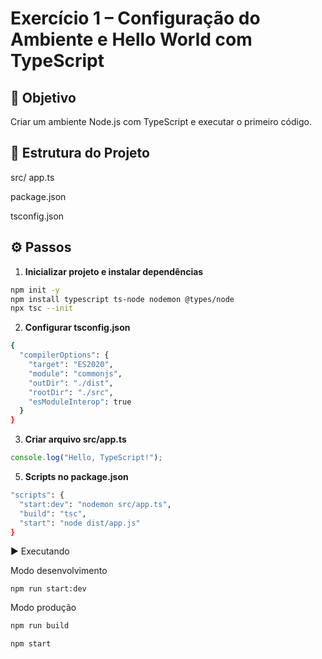 # Exercício 1 – Configuração do Ambiente e Hello World com TypeScript

## 📌 Objetivo
Criar um ambiente Node.js com TypeScript e executar o primeiro código.

## 📂 Estrutura do Projeto
src/
app.ts

package.json

tsconfig.json

## ⚙️ Passos

1. **Inicializar projeto e instalar dependências**
```bash
npm init -y
npm install typescript ts-node nodemon @types/node
npx tsc --init
```

2. **Configurar tsconfig.json**
``` bash
{
  "compilerOptions": {
    "target": "ES2020",
    "module": "commonjs",
    "outDir": "./dist",
    "rootDir": "./src",
    "esModuleInterop": true
  }
}
```


3. **Criar arquivo src/app.ts**

``` ts
console.log("Hello, TypeScript!");
```

5. **Scripts no package.json**
```bash
"scripts": {
  "start:dev": "nodemon src/app.ts",
  "build": "tsc",
  "start": "node dist/app.js"
}
```

▶️ Executando

Modo desenvolvimento
```
npm run start:dev
```

Modo produção
```bash
npm run build

npm start